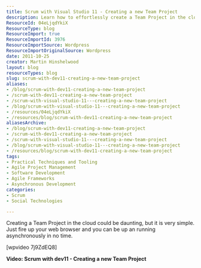 ```yaml
---
title: Scrum with Visual Studio 11 - Creating a new Team Project
description: Learn how to effortlessly create a Team Project in the cloud with Visual Studio 11. Join Martin Hinshelwood for a quick and easy guide to agile project setup!
ResourceId: 04eLjqdYkiX
ResourceType: blog
ResourceImport: true
ResourceImportId: 3976
ResourceImportSource: Wordpress
ResourceImportOriginalSource: Wordpress
date: 2011-10-25
creator: Martin Hinshelwood
layout: blog
resourceTypes: blog
slug: scrum-with-dev11-creating-a-new-team-project
aliases:
- /blog/scrum-with-dev11-creating-a-new-team-project
- /scrum-with-dev11-creating-a-new-team-project
- /scrum-with-visual-studio-11---creating-a-new-team-project
- /blog/scrum-with-visual-studio-11---creating-a-new-team-project
- /resources/04eLjqdYkiX
- /resources/blog/scrum-with-dev11-creating-a-new-team-project
aliasesArchive:
- /blog/scrum-with-dev11-creating-a-new-team-project
- /scrum-with-dev11-creating-a-new-team-project
- /scrum-with-visual-studio-11---creating-a-new-team-project
- /blog/scrum-with-visual-studio-11---creating-a-new-team-project
- /resources/blog/scrum-with-dev11-creating-a-new-team-project
tags:
- Practical Techniques and Tooling
- Agile Project Management
- Software Development
- Agile Frameworks
- Asynchronous Development
categories:
- Scrum
- Social Technologies

---
```

Creating a Team Project in the cloud could be daunting, but it is very simple. Just fire up your web browser and you can be up an running asynchronously in no time.

\[wpvideo 7j9ZdEQ8\]

**Video: Scrum with dev11 - Creating a new Team Project**
